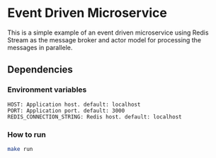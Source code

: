 # Event Driven Microservice

This is a simple example of an event driven microservice using Redis Stream as the message broker and actor model for processing the messages in parallele.

## Dependencies

### Environment variables
    HOST: Application host. default: localhost
    PORT: Application port. default: 3000
    REDIS_CONNECTION_STRING: Redis host. default: localhost

### How to run

```bash
make run
```
